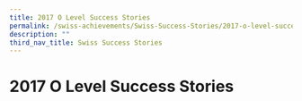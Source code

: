 ```yaml
---
title: 2017 O Level Success Stories
permalink: /swiss-achievements/Swiss-Success-Stories/2017-o-level-success-stories/
description: ""
third_nav_title: Swiss Success Stories
---
```

# 2017 O Level Success Stories
